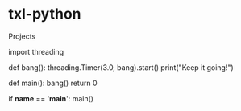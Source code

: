 # txl-python
Projects

import threading

def bang():
    threading.Timer(3.0, bang).start()
    print("Keep it going!")

def main():
    bang()
    return 0

if __name__ == '__main__':
	main()
